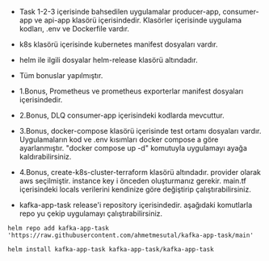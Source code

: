 * Task 1-2-3 içerisinde bahsedilen uygulamalar producer-app, consumer-app ve api-app klasörü içerisindedir. Klasörler içerisinde uygulama kodları, .env ve Dockerfile vardır.

* k8s klasörü içerisinde kubernetes manifest dosyaları vardır.

* helm ile ilgili dosyalar helm-release klasörü altındadır.

* Tüm bonuslar yapılmıştır.

* 1.Bonus, Prometheus ve prometheus exporterlar manifest dosyaları içerisindedir.

* 2.Bonus, DLQ consumer-app içerisindeki kodlarda mevcuttur.

* 3.Bonus, docker-compose klasörü içerisinde test ortamı dosyaları vardır. Uygulamaların kod ve .env kısımları docker compose a göre ayarlanmıştır. "docker compose up -d" komutuyla uygulamayı ayağa kaldırabilirsiniz.

* 4.Bonus, create-k8s-cluster-terraform klasörü altındadır. provider olarak aws seçilmiştir. instance key i önceden oluşturmanız gerekir. main.tf içerisindeki locals verilerini kendinize göre değiştirip çalıştırabilirsiniz.

* kafka-app-task release'i repository içerisindedir. aşağıdaki komutlarla repo yu çekip uygulamayı çalıştırabilirsiniz.

```
helm repo add kafka-app-task 'https://raw.githubusercontent.com/ahmetmesutal/kafka-app-task/main'
```

```
helm install kafka-app-task kafka-app-task/kafka-app-task  
```
